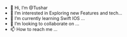 - 👋 Hi, I’m @Tushar
- 👀 I’m interested in Exploring new Features and tech...
- 🌱 I’m currently learning Swift IOS ...
- 💞️ I’m looking to collaborate on ...
- 📫 How to reach me ...

<!---
TusharWoody/TusharWoody is a ✨ special ✨ repository because its `README.md` (this file) appears on your GitHub profile.
You can click the Preview link to take a look at your changes.
--->
